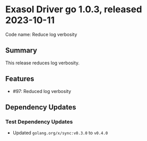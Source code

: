 # Exasol Driver go 1.0.3, released 2023-10-11

Code name: Reduce log verbosity

## Summary

This release reduces log verbosity.

## Features

* #97: Reduced log verbosity
## Dependency Updates

### Test Dependency Updates

* Updated `golang.org/x/sync:v0.3.0` to `v0.4.0`

